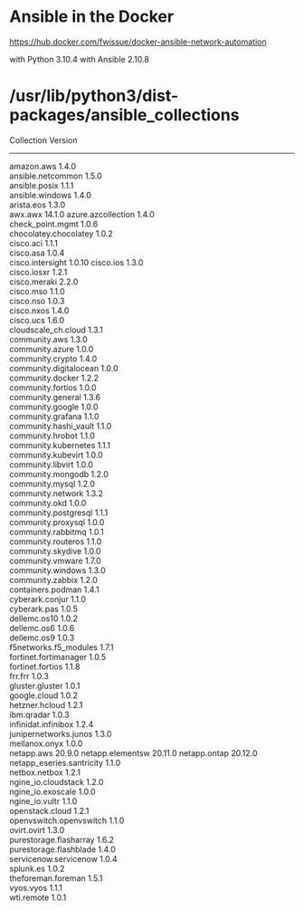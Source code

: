 # Ansible in the Docker

https://hub.docker.com/fwissue/docker-ansible-network-automation

with Python 3.10.4
with Ansible 2.10.8
# /usr/lib/python3/dist-packages/ansible_collections
Collection                Version
------------------------- -------
amazon.aws                1.4.0  
ansible.netcommon         1.5.0  
ansible.posix             1.1.1  
ansible.windows           1.4.0  
arista.eos                1.3.0  
awx.awx                   14.1.0 
azure.azcollection        1.4.0  
check_point.mgmt          1.0.6  
chocolatey.chocolatey     1.0.2  
cisco.aci                 1.1.1  
cisco.asa                 1.0.4  
cisco.intersight          1.0.10 
cisco.ios                 1.3.0  
cisco.iosxr               1.2.1  
cisco.meraki              2.2.0  
cisco.mso                 1.1.0  
cisco.nso                 1.0.3  
cisco.nxos                1.4.0  
cisco.ucs                 1.6.0  
cloudscale_ch.cloud       1.3.1  
community.aws             1.3.0  
community.azure           1.0.0  
community.crypto          1.4.0  
community.digitalocean    1.0.0  
community.docker          1.2.2  
community.fortios         1.0.0  
community.general         1.3.6  
community.google          1.0.0  
community.grafana         1.1.0  
community.hashi_vault     1.1.0  
community.hrobot          1.1.0  
community.kubernetes      1.1.1  
community.kubevirt        1.0.0  
community.libvirt         1.0.0  
community.mongodb         1.2.0  
community.mysql           1.2.0  
community.network         1.3.2  
community.okd             1.0.0  
community.postgresql      1.1.1  
community.proxysql        1.0.0  
community.rabbitmq        1.0.1  
community.routeros        1.1.0  
community.skydive         1.0.0  
community.vmware          1.7.0  
community.windows         1.3.0  
community.zabbix          1.2.0  
containers.podman         1.4.1  
cyberark.conjur           1.1.0  
cyberark.pas              1.0.5  
dellemc.os10              1.0.2  
dellemc.os6               1.0.6  
dellemc.os9               1.0.3  
f5networks.f5_modules     1.7.1  
fortinet.fortimanager     1.0.5  
fortinet.fortios          1.1.8  
frr.frr                   1.0.3  
gluster.gluster           1.0.1  
google.cloud              1.0.2  
hetzner.hcloud            1.2.1  
ibm.qradar                1.0.3  
infinidat.infinibox       1.2.4  
junipernetworks.junos     1.3.0  
mellanox.onyx             1.0.0  
netapp.aws                20.9.0 
netapp.elementsw          20.11.0
netapp.ontap              20.12.0
netapp_eseries.santricity 1.1.0  
netbox.netbox             1.2.1  
ngine_io.cloudstack       1.2.0  
ngine_io.exoscale         1.0.0  
ngine_io.vultr            1.1.0  
openstack.cloud           1.2.1  
openvswitch.openvswitch   1.1.0  
ovirt.ovirt               1.3.0  
purestorage.flasharray    1.6.2  
purestorage.flashblade    1.4.0  
servicenow.servicenow     1.0.4  
splunk.es                 1.0.2  
theforeman.foreman        1.5.1  
vyos.vyos                 1.1.1  
wti.remote                1.0.1 
